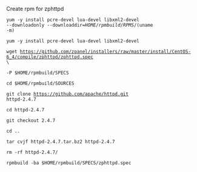 Create rpm for zphttpd


<code>yum -y install pcre-devel lua-devel libxml2-devel --downloadonly --downloaddir=$HOME/rpmbuild/RPMS/$(uname -m)</code>

<code>yum -y install pcre-devel lua-devel libxml2-devel</code>

<code>wget https://github.com/zpanel/installers/raw/master/install/CentOS-6_4/compile/zphttpd/zphttpd.spec \ </code>

<code>-P $HOME/rpmbuild/SPECS</code>

<code>cd $HOME/rpmbuild/SOURCES</code>

<code>git clone https://github.com/apache/httpd.git httpd-2.4.7</code>

<code>cd httpd-2.4.7</code>

<code>git checkout 2.4.7</code>

<code>cd ..</code>

<code>tar cvjf httpd-2.4.7.tar.bz2 httpd-2.4.7</code>

<code>rm -rf httpd-2.4.7/</code>

<code>rpmbuild -ba $HOME/rpmbuild/SPECS/zphttpd.spec</code>
